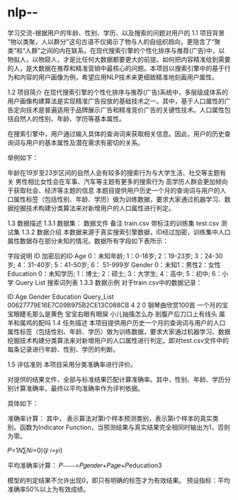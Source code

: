 # nlp--
学习交流-根据用户的年龄、性别、学历、以及搜索的问题对用户的
1.1  项目背景
"物以类聚，人以群分"这句古语不仅揭示了物与人的自组织趋向，更隐含了“聚类”和“人群”之间的内在联系。在现代搜索引擎的个性化排序与推荐(广告)中，以物拟人，以物窥人，才是比任何大数据都要更大的前提。如何把内容精准给到需要的人，是大数据在推荐和精准营销中最核心的问题。本项目以搜索引擎中的基于行为和内容的用户画像为例，希望应用NLP技术来更细致精准地刻画用户属性。

1.2  项目简介
在现代搜索引擎的个性化排序与推荐(广告)系统中，多层级成体系的用户画像构建算法是实现精准广告投放的基础技术之一。其中，基于人口属性的广告定向技术是普遍适用于品牌展示广告和精准竞价广告的关键性技术。人口属性包括自然人的性别、年龄、学历等基本属性。

在搜索引擎中，用户通过输入具体的查询词来获取相关信息。因此，用户的历史查询词与用户的基本属性及潜在需求有密切的关系。

举例如下：

年龄在19岁至23岁区间的自然人会有较多的搜索行为与大学生活、社交等主题有关
男性相比女性会在军事、汽车等主题有更多的搜索行为
高学历人群会更加倾向于获取社会、经济等主题的信息
本题目提供用户历史一个月的查询词与用户的人口属性标签（包括性别、年龄、学历）做为训练数据，要求大家通过机器学习、数据挖掘技术构建分类算法来对新增用户的人口属性进行判定。

1.3  数据描述
1.3.1  数据集：
数据文件	备注
train.csv	带标注的训练集
test.csv	测试集
1.3.2  数据介绍
本数据来源于真实搜索引擎数据，ID经过加密，训练集中人口属性数据存在部分未知的情况。数据所有字段如下表所示：

字段说明
ID	加密后的ID
Age	0：未知年龄; 1：0-18岁; 2：19-23岁; 3：24-30岁; 4：31-40岁; 5：41-50岁; 6： 51-999岁
Gender	0：未知1：男性2：女性
Education	0：未知学历; 1：博士; 2：硕士; 3：大学生; 4：高中; 5：初中; 6：小学
Query List	搜索词列表
1.3.3  数据示例
对于train.csv中的数据记录：

ID	Age	Gender	Education	Query_List
00627779E16E7C09B975B2CE13C088CB	4	2	0	钢琴曲欣赏100首 一个月的宝宝眼睫毛那么是黄色 宝宝右眼有眼屎 小儿抽搐怎么办 剖腹产后刀口上有线头 属羊和属鸡的配吗
1.4  任务描述
本项目提供用户历史一个月的查询词与用户的人口属性标签（包括性别、年龄、学历）做为训练数据，要求大家通过机器学习、数据挖掘技术构建分类算法来对新增用户的人口属性进行判定。即对test.csv文件中的每条记录进行年龄、性别、学历的判断。

1.5  评估准则
本项目采用分类准确率进行评价。

对提供的结果文件，全部与标准结果匹配计算准确率。其中，性别、年龄、学历分别计算准确率，最终以平均准确率作为评判依据。

具体如下：

准确率计算：
其中， 表示算法对第i个样本预测类别，表示第i个样本的真实类别。函数为Indicator Function，当预测结果与真实结果完全相同时输出为1，否则为零。

𝑃=1𝑁∑𝑁𝑖=0𝕀(𝑦̂ 𝑖=𝑦𝑖)
 
平均准确率计算：
𝑃⎯⎯⎯⎯=𝑃𝑔𝑒𝑛𝑑𝑒𝑟+𝑃𝑎𝑔𝑒+𝑃education3
 
模型的判定结果不允许出现0，即只有明确的标签才为有效结果。
预设指标：平均准确率50%以上为有效成绩。
